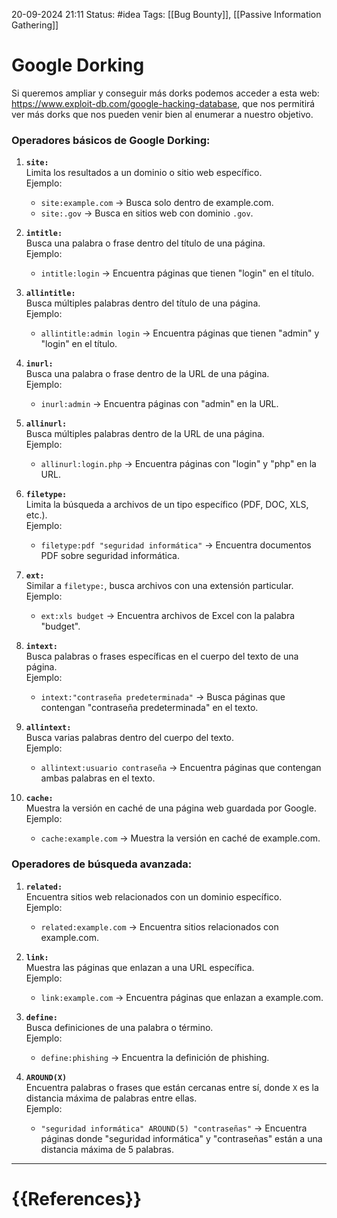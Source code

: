  20-09-2024 21:11
Status: #idea
Tags: [[Bug Bounty]], [[Passive Information Gathering]]

# Google Dorking

Si queremos ampliar y conseguir más dorks podemos acceder a esta web: https://www.exploit-db.com/google-hacking-database, que nos permitirá ver más dorks que nos pueden venir bien al enumerar a nuestro objetivo.

### Operadores básicos de Google Dorking:

1. **`site:`**  
    Limita los resultados a un dominio o sitio web específico.  
    Ejemplo:
    
    - `site:example.com` → Busca solo dentro de example.com.
    - `site:.gov` → Busca en sitios web con dominio `.gov`.
2. **`intitle:`**  
    Busca una palabra o frase dentro del título de una página.  
    Ejemplo:
    
    - `intitle:login` → Encuentra páginas que tienen "login" en el título.
3. **`allintitle:`**  
    Busca múltiples palabras dentro del título de una página.  
    Ejemplo:
    
    - `allintitle:admin login` → Encuentra páginas que tienen "admin" y "login" en el título.
4. **`inurl:`**  
    Busca una palabra o frase dentro de la URL de una página.  
    Ejemplo:
    
    - `inurl:admin` → Encuentra páginas con "admin" en la URL.
5. **`allinurl:`**  
    Busca múltiples palabras dentro de la URL de una página.  
    Ejemplo:
    
    - `allinurl:login.php` → Encuentra páginas con "login" y "php" en la URL.
6. **`filetype:`**  
    Limita la búsqueda a archivos de un tipo específico (PDF, DOC, XLS, etc.).  
    Ejemplo:
    
    - `filetype:pdf "seguridad informática"` → Encuentra documentos PDF sobre seguridad informática.
7. **`ext:`**  
    Similar a `filetype:`, busca archivos con una extensión particular.  
    Ejemplo:
    
    - `ext:xls budget` → Encuentra archivos de Excel con la palabra "budget".
8. **`intext:`**  
    Busca palabras o frases específicas en el cuerpo del texto de una página.  
    Ejemplo:
    
    - `intext:"contraseña predeterminada"` → Busca páginas que contengan "contraseña predeterminada" en el texto.
9. **`allintext:`**  
    Busca varias palabras dentro del cuerpo del texto.  
    Ejemplo:
    
    - `allintext:usuario contraseña` → Encuentra páginas que contengan ambas palabras en el texto.
10. **`cache:`**  
    Muestra la versión en caché de una página web guardada por Google.  
    Ejemplo:
    
    - `cache:example.com` → Muestra la versión en caché de example.com.

### Operadores de búsqueda avanzada:

1. **`related:`**  
    Encuentra sitios web relacionados con un dominio específico.  
    Ejemplo:
    
    - `related:example.com` → Encuentra sitios relacionados con example.com.
2. **`link:`**  
    Muestra las páginas que enlazan a una URL específica.  
    Ejemplo:
    
    - `link:example.com` → Encuentra páginas que enlazan a example.com.
3. **`define:`**  
    Busca definiciones de una palabra o término.  
    Ejemplo:
    
    - `define:phishing` → Encuentra la definición de phishing.
4. **`AROUND(X)`**  
    Encuentra palabras o frases que están cercanas entre sí, donde `X` es la distancia máxima de palabras entre ellas.  
    Ejemplo:
    
    - `"seguridad informática" AROUND(5) "contraseñas"` → Encuentra páginas donde "seguridad informática" y "contraseñas" están a una distancia máxima de 5 palabras.



---
# {{References}}